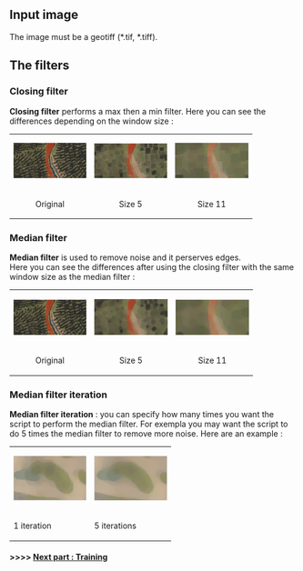 ## Input image
The image must be a geotiff (*.tif, *.tiff).

## The filters
### Closing filter
<b>Closing filter</b> performs a max then a min filter. Here you can see the differences depending on the window size : </p><table border="0" style=" margin-top:0px; margin-bottom:0px; margin-left:0px; margin-right:0px;" cellspacing="2" cellpadding="0"><tr><td><p><img src="https://github.com/Team-SI-SIG/HistoricalMap/raw/master/img/help/original_sample.png"/></p></td><td><p><img src="https://github.com/Team-SI-SIG/HistoricalMap/raw/master/img/help/grey5.png"/></p></td><td><p><img src="https://github.com/Team-SI-SIG/HistoricalMap/raw/master/img/help/grey11.png"/></p></td></tr><tr><td><p align="center">Original</p></td><td><p align="center">Size 5</p></td><td><p align="center">Size 11</p></td></tr></table>

### Median filter
<b>Median filter</b> is used to remove noise and it perserves edges.<br/>Here you can see the differences after using the closing filter with the same window size as the median filter :
<table border="0" style=" margin-top:0px; margin-bottom:0px; margin-left:0px; margin-right:0px;" cellspacing="2" cellpadding="0"><tr><td><p><img src="https://github.com/Team-SI-SIG/HistoricalMap/raw/master/img/help/original_sample.png"/></p></td><td><p><img src="https://github.com/Team-SI-SIG/HistoricalMap/raw/master/img/help/gm5_5.png"/></p></td><td><p><img src="https://github.com/Team-SI-SIG/HistoricalMap/raw/master/img/help/gm_11_11.png"/></p></td></tr><tr><td><p align="center">Original</p></td><td><p align="center">Size 5</p></td><td><p align="center">Size 11</p></td></tr></table>


### Median filter iteration
<b>Median filter iteration</b> : you can specify how many times you want the script to perform the median filter. For exempla you may want the script to do 5 times the median filter to remove more noise. Here are an example : 
<table border="0" style=" margin-top:0px; margin-bottom:0px; margin-left:0px; margin-right:0px;" cellspacing="2" cellpadding="0"><tr><td><p><img src="https://github.com/Team-SI-SIG/HistoricalMap/raw/master/img/help/median1.png"/></p></td><td><p><img src="https://github.com/Team-SI-SIG/HistoricalMap/raw/master/img/help/median5.png"/></p></td></tr><tr><td><p>1 iteration</p></td><td><p>5 iterations</p></td></tr></table>

#### >>>> <a href="https://team-si-sig.github.io/documentation/historicalmap/Training">Next part : Training</a>